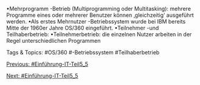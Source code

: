 •Mehrprogramm -Betrieb (Multiprogramming oder Multitasking): mehrere Programme eines oder 
mehrerer Benutzer können ‚gleichzeitig‘ ausgeführt werden. 
•Als erstes Mehrnutzer -Betriebssystem wurde bei IBM bereits Mitte der 1960er Jahre OS/360 eingeführt.
•Teilnehmer -und Teilhaberbetrieb:
•Teilnehmerbetrieb: die einzelnen Nutzer arbeiten in der Regel unterschiedlichen Programmen

   Tags & Topics:
   #OS/360
   #-Betriebssystem
   #Teilhaberbetrieb

[Previous: #Einführung-IT-Teil5_5](Einführung-IT-Teil5_5.md)

[Next: #Einführung-IT-Teil5_5](Einführung-IT-Teil5_5.md)